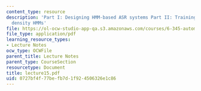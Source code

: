 ```yaml
---
content_type: resource
description: 'Part I: Designing HMM-based ASR systems Part II: Training continuous
  density HMMs'
file: https://ol-ocw-studio-app-qa.s3.amazonaws.com/courses/6-345-automatic-speech-recognition-spring-2003/0727bf4f77befb7d1f924506326e1c86_lecture15.pdf
file_type: application/pdf
learning_resource_types:
- Lecture Notes
ocw_type: OCWFile
parent_title: Lecture Notes
parent_type: CourseSection
resourcetype: Document
title: lecture15.pdf
uid: 0727bf4f-77be-fb7d-1f92-4506326e1c86
---
```

